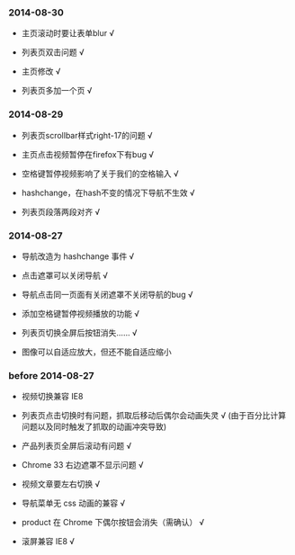 ### 2014-08-30

- 主页滚动时要让表单blur √

- 列表页双击问题 √

- 主页修改 √

- 列表页多加一个页 √

### 2014-08-29

- 列表页scrollbar样式right-17的问题 √

- 主页点击视频暂停在firefox下有bug √

- 空格键暂停视频影响了关于我们的空格输入 √

- hashchange，在hash不变的情况下导航不生效 √

- 列表页段落两段对齐 √

### 2014-08-27

- 导航改造为 hashchange 事件 √

- 点击遮罩可以关闭导航 √

- 导航点击同一页面有关闭遮罩不关闭导航的bug √

- 添加空格键暂停视频播放的功能 √

- 列表页切换全屏后按钮消失…… √

- 图像可以自适应放大，但还不能自适应缩小

### before 2014-08-27

- 视频切换兼容 IE8

- 列表页点击切换时有问题，抓取后移动后偶尔会动画失灵 √ (由于百分比计算问题以及同时触发了抓取的动画冲突导致)

- 产品列表页全屏后滚动有问题 √

- Chrome 33 右边遮罩不显示问题 √

- 视频文章要左右切换 √

- 导航菜单无 css 动画的兼容 √

- product 在 Chrome 下偶尔按钮会消失（需确认） √

- 滚屏兼容 IE8 √